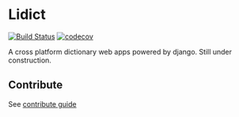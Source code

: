 # Lidict

[![Build Status](https://img.shields.io/travis/codertx/lightil/master.svg?style=flat-square)](https://travis-ci.org/codertx/lightil)
[![codecov](https://img.shields.io/codecov/c/gh/codertx/lightil.svg?style=flat-square)](https://codecov.io/gh/codertx/lightil)


A cross platform dictionary web apps powered by django. Still under construction.

## Contribute

See [contribute guide](https://github.com/codertx/lightil/blob/master/CONTRIBUTING.md)
